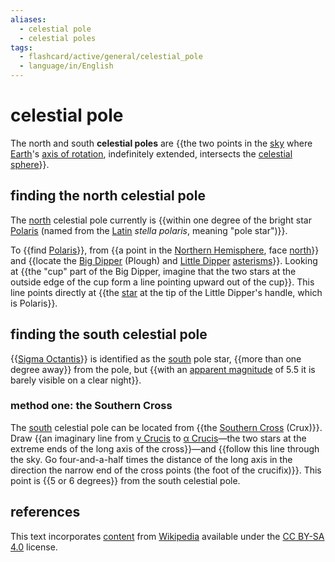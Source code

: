 ```yaml
---
aliases:
  - celestial pole
  - celestial poles
tags:
  - flashcard/active/general/celestial_pole
  - language/in/English
---
```


# celestial pole

The north and south __celestial poles__ are {{the two points in the [sky](sky.md) where [Earth](Earth.md)'s [axis of rotation](rotation%20around%20a%20fixed%20axis.md), indefinitely extended, intersects the [celestial sphere](celestial%20sphere.md)}}. <!--SR:!2025-02-19,176,310-->

## finding the north celestial pole

The [north](north.md) celestial pole currently is {{within one degree of the bright star [Polaris](Polaris.md) (named from the [Latin](Latin.md) _stella polaris_, meaning "pole star")}}. <!--SR:!2025-06-12,267,332-->

To {{find [Polaris](Polaris.md)}}, from {{a point in the [Northern Hemisphere](Northern%20Hemisphere.md), face [north](north.md)}} and {{locate the [Big Dipper](Big%20Dipper.md) (Plough) and [Little Dipper](Ursa%20Minor.md) [asterisms](asterism%20(astronomy).md)}}. Looking at {{the "cup" part of the Big Dipper, imagine that the two stars at the outside edge of the cup form a line pointing upward out of the cup}}. This line points directly at {{the [star](star.md) at the tip of the Little Dipper's handle, which is Polaris}}. <!--SR:!2025-07-19,297,332!2025-04-09,199,312!2025-09-19,317,292!2024-11-13,89,272!2024-11-23,13,302-->

## finding the south celestial pole

{{[Sigma Octantis](Sigma%20Octantis.md)}} is identified as the [south](south.md) pole star, {{more than one degree away}} from the pole, but {{with an [apparent magnitude](apparent%20magnitude.md) of 5.5 it is barely visible on a clear night}}. <!--SR:!2025-01-05,127,292!2025-03-12,179,312!2025-04-07,174,272-->

### method one: the Southern Cross

The [south](south.md) celestial pole can be located from {{the [Southern Cross](Crux.md) (Crux)}}. Draw {{an imaginary line from [γ Crucis](Gacrux.md) to [α Crucis](Acrux.md)—the two stars at the extreme ends of the long axis of the cross}}—and {{follow this line through the sky. Go four-and-a-half times the distance of the long axis in the direction the narrow end of the cross points (the foot of the crucifix)}}. This point is {{5 or 6 degrees}} from the south celestial pole. <!--SR:!2025-03-10,177,312!2025-06-19,226,272!2025-01-13,133,292!2025-04-19,208,312-->

## references

This text incorporates [content](https://en.wikipedia.org/wiki/celestial_pole) from [Wikipedia](Wikipedia.md) available under the [CC BY-SA 4.0](https://creativecommons.org/licenses/by-sa/4.0/) license.
